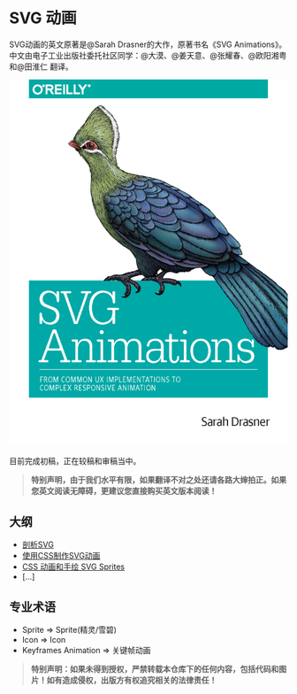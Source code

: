 # SVG 动画

SVG动画的英文原著是@Sarah Drasner的大作，原著书名《SVG Animations》。中文由电子工业出版社委托社区同学：@大漠、@姜天意、@张耀春、@欧阳湘粤和@田淮仁 翻译。

![](images/cover.png)

目前完成初稿，正在较稿和审稿当中。

> **特别声明，由于我们水平有限，如果翻译不对之处还请各路大婶拍正。如果您英文阅读无障碍，更建议您直接购买英文版本阅读！**

## 大纲

- [剖析SVG](Ch1.md)
- [使用CSS制作SVG动画](Ch2.md)
- [CSS 动画和手绘 SVG Sprites](Ch3.md)
- [...]

## 专业术语

- Sprite => Sprite(精灵/雪碧)
- Icon => Icon
- Keyframes Animation => 关键帧动画

> **特别声明：如果未得到授权，严禁转载本仓库下的任何内容，包括代码和图片！如有造成侵权，出版方有权追究相关的法律责任！**